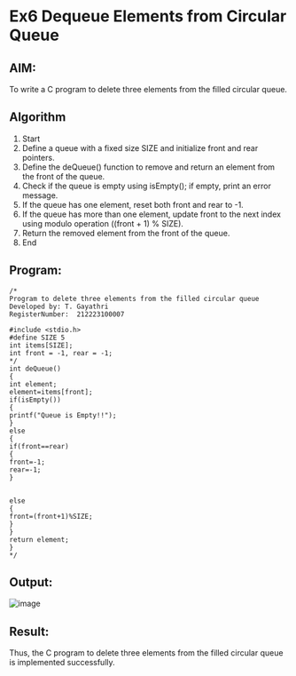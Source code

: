 # Ex6 Dequeue Elements from Circular Queue
## AIM:
To write a C program to delete three elements from the filled circular queue.

## Algorithm
1. Start
2. Define a queue with a fixed size SIZE and initialize front and rear pointers.
3. Define the deQueue() function to remove and return an element from the front of the queue.
4. Check if the queue is empty using isEmpty(); if empty, print an error message.
5. If the queue has one element, reset both front and rear to -1.
6. If the queue has more than one element, update front to the next index using modulo operation ((front + 1) % SIZE).
7. Return the removed element from the front of the queue.
8. End
## Program:
```
/*
Program to delete three elements from the filled circular queue
Developed by: T. Gayathri
RegisterNumber:  212223100007

#include <stdio.h> 
#define SIZE 5 
int items[SIZE]; 
int front = -1, rear = -1; 
*/ 
int deQueue() 
{ 
int element; 
element=items[front]; 
if(isEmpty()) 
{ 
printf("Queue is Empty!!"); 
} 
else 
{ 
if(front==rear) 
{ 
front=-1; 
rear=-1; 
} 
  
  
else 
{ 
front=(front+1)%SIZE; 
} 
} 
return element; 
}  
*/
```

## Output:

![image](https://github.com/user-attachments/assets/45555c3b-1e77-4477-bbbf-7cdbb7fd8535)

## Result:
Thus, the C program to delete three elements from the filled circular queue is implemented successfully.
